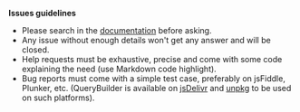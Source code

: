 **Issues guidelines**

- Please search in the [documentation](http://querybuilder.js.org) before asking.
- Any issue without enough details won't get any answer and will be closed.
- Help requests must be exhaustive, precise and come with some code explaining the need (use Markdown code highlight).
- Bug reports must come with a simple test case, preferably on jsFiddle, Plunker, etc. (QueryBuilder is available on [jsDelivr](https://cdn.jsdelivr.net/npm/jQuery-QueryBuilder/dist/) and [unpkg](https://unpkg.com/jQuery-QueryBuilder/dist/) to be used on such platforms).
